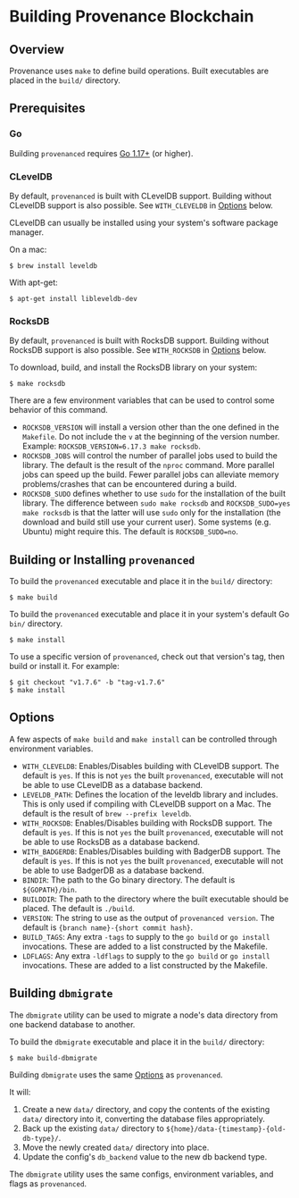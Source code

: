 # Building Provenance Blockchain

## Overview

Provenance uses `make` to define build operations.
Built executables are placed in the `build/` directory.

## Prerequisites

### Go

Building `provenanced` requires [Go 1.17+](https://golang.org/dl/) (or higher).

### CLevelDB

By default, `provenanced` is built with CLevelDB support.
Building without CLevelDB support is also possible. See `WITH_CLEVELDB` in [Options](#options) below.

CLevelDB can usually be installed using your system's software package manager.

On a mac:
```console
$ brew install leveldb
```

With apt-get:
```console
$ apt-get install libleveldb-dev
```

### RocksDB

By default, `provenanced` is built with RocksDB support.
Building without RocksDB support is also possible. See `WITH_ROCKSDB` in [Options](#options) below.

To download, build, and install the RocksDB library on your system:
```console
$ make rocksdb
```

There are a few environment variables that can be used to control some behavior of this command.

* `ROCKSDB_VERSION` will install a version other than the one defined in the `Makefile`.
  Do not include the `v` at the beginning of the version number.
  Example: `ROCKSDB_VERSION=6.17.3 make rocksdb`.
* `ROCKSDB_JOBS` will control the number of parallel jobs used to build the library.
  The default is the result of the `nproc` command.
  More parallel jobs can speed up the build.
  Fewer parallel jobs can alleviate memory problems/crashes that can be encountered during a build.
* `ROCKSDB_SUDO` defines whether to use `sudo` for the installation of the built library.
  The difference between `sudo make rocksdb` and `ROCKSDB_SUDO=yes make rocksdb`
  is that the latter will use `sudo` only for the installation (the download and build still use your current user).
  Some systems (e.g. Ubuntu) might require this.
  The default is `ROCKSDB_SUDO=no`.

## Building or Installing `provenanced`

To build the `provenanced` executable and place it in the `build/` directory:
```console
$ make build
```

To build the `provenanced` executable and place it in your system's default Go `bin/` directory.
```console
$ make install
```

To use a specific version of `provenanced`, check out that version's tag, then build or install it.
For example:
```console
$ git checkout "v1.7.6" -b "tag-v1.7.6"
$ make install
```

## Options

A few aspects of `make build` and `make install` can be controlled through environment variables.

* `WITH_CLEVELDB`: Enables/Disables building with CLevelDB support.
  The default is `yes`.
  If this is not `yes` the built `provenanced`, executable will not be able to use CLevelDB as a database backend.
* `LEVELDB_PATH`: Defines the location of the leveldb library and includes.
  This is only used if compiling with CLevelDB support on a Mac.
  The default is the result of `brew --prefix leveldb`.
* `WITH_ROCKSDB`: Enables/Disables building with RocksDB support.
  The default is `yes`.
  If this is not `yes` the built `provenanced`, executable will not be able to use RocksDB as a database backend.
* `WITH_BADGERDB`: Enables/Disables building with BadgerDB support.
  The default is `yes`.
  If this is not `yes` the built `provenanced`, executable will not be able to use BadgerDB as a database backend.
* `BINDIR`: The path to the Go binary directory.
  The default is `${GOPATH}/bin`.
* `BUILDDIR`: The path to the directory where the built executable should be placed.
  The default is `./build`.
* `VERSION`: The string to use as the output of `provenanced version`.
  The default is `{branch name}-{short commit hash}`.
* `BUILD_TAGS`: Any extra `-tags` to supply to the `go build` or `go install` invocations.
  These are added to a list constructed by the Makefile.
* `LDFLAGS`: Any extra `-ldflags` to supply to the `go build` or `go install` invocations.
  These are added to a list constructed by the Makefile.

## Building `dbmigrate`

The `dbmigrate` utility can be used to migrate a node's data directory from one backend database to another.

To build the `dbmigrate` executable and place it in the `build/` directory:
```console
$ make build-dbmigrate
```

Building `dbmigrate` uses the same [Options](#options) as `provenanced`.

It will:
1. Create a new `data/` directory, and copy the contents of the existing `data/` directory into it, converting the database files appropriately.
2. Back up the existing `data/` directory to `${home}/data-{timestamp}-{old-db-type}/`.
3. Move the newly created `data/` directory into place.
4. Update the config's `db_backend` value to the new db backend type.

The `dbmigrate` utility uses the same configs, environment variables, and flags as `provenanced`.

